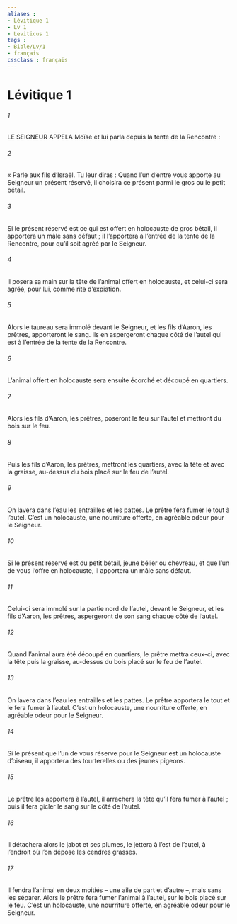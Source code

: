 ```yaml
---
aliases : 
- Lévitique 1
- Lv 1
- Leviticus 1
tags : 
- Bible/Lv/1
- français
cssclass : français
---
```


# Lévitique 1

###### 1
LE SEIGNEUR APPELA Moïse et lui parla depuis la tente de la Rencontre :
###### 2
« Parle aux fils d’Israël. Tu leur diras : Quand l’un d’entre vous apporte au Seigneur un présent réservé, il choisira ce présent parmi le gros ou le petit bétail.
###### 3
Si le présent réservé est ce qui est offert en holocauste de gros bétail, il apportera un mâle sans défaut ; il l’apportera à l’entrée de la tente de la Rencontre, pour qu’il soit agréé par le Seigneur.
###### 4
Il posera sa main sur la tête de l’animal offert en holocauste, et celui-ci sera agréé, pour lui, comme rite d’expiation.
###### 5
Alors le taureau sera immolé devant le Seigneur, et les fils d’Aaron, les prêtres, apporteront le sang. Ils en aspergeront chaque côté de l’autel qui est à l’entrée de la tente de la Rencontre.
###### 6
L’animal offert en holocauste sera ensuite écorché et découpé en quartiers.
###### 7
Alors les fils d’Aaron, les prêtres, poseront le feu sur l’autel et mettront du bois sur le feu.
###### 8
Puis les fils d’Aaron, les prêtres, mettront les quartiers, avec la tête et avec la graisse, au-dessus du bois placé sur le feu de l’autel.
###### 9
On lavera dans l’eau les entrailles et les pattes. Le prêtre fera fumer le tout à l’autel. C’est un holocauste, une nourriture offerte, en agréable odeur pour le Seigneur.
###### 10
Si le présent réservé est du petit bétail, jeune bélier ou chevreau, et que l’un de vous l’offre en holocauste, il apportera un mâle sans défaut.
###### 11
Celui-ci sera immolé sur la partie nord de l’autel, devant le Seigneur, et les fils d’Aaron, les prêtres, aspergeront de son sang chaque côté de l’autel.
###### 12
Quand l’animal aura été découpé en quartiers, le prêtre mettra ceux-ci, avec la tête puis la graisse, au-dessus du bois placé sur le feu de l’autel.
###### 13
On lavera dans l’eau les entrailles et les pattes. Le prêtre apportera le tout et le fera fumer à l’autel. C’est un holocauste, une nourriture offerte, en agréable odeur pour le Seigneur.
###### 14
Si le présent que l’un de vous réserve pour le Seigneur est un holocauste d’oiseau, il apportera des tourterelles ou des jeunes pigeons.
###### 15
Le prêtre les apportera à l’autel, il arrachera la tête qu’il fera fumer à l’autel ; puis il fera gicler le sang sur le côté de l’autel.
###### 16
Il détachera alors le jabot et ses plumes, le jettera à l’est de l’autel, à l’endroit où l’on dépose les cendres grasses.
###### 17
Il fendra l’animal en deux moitiés – une aile de part et d’autre –, mais sans les séparer. Alors le prêtre fera fumer l’animal à l’autel, sur le bois placé sur le feu. C’est un holocauste, une nourriture offerte, en agréable odeur pour le Seigneur.
